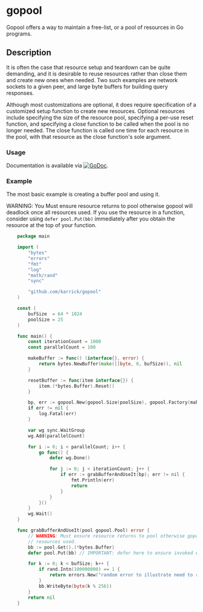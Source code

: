 # gopool

Gopool offers a way to maintain a free-list, or a pool of resources in
Go programs.

## Description

It is often the case that resource setup and teardown can be quite
demanding, and it is desirable to reuse resources rather than close
them and create new ones when needed. Two such examples are network
sockets to a given peer, and large byte buffers for building query
responses.

Although most customizations are optional, it does require
specification of a customized setup function to create new resources.
Optional resources include specifying the size of the resource pool,
specifying a per-use reset function, and specifying a close function
to be called when the pool is no longer needed. The close function is
called one time for each resource in the pool, with that resource as
the close function's sole argument.

### Usage

Documentation is available via
[![GoDoc](https://godoc.org/github.com/karrick/gopool?status.svg)](https://godoc.org/github.com/karrick/gopool).

### Example

The most basic example is creating a buffer pool and using it.

WARNING: You Must ensure resource returns to pool otherwise gopool will deadlock once all resources
used. If you use the resource in a function, consider using `defer pool.Put(bb)` immediately after
you obtain the resource at the top of your function.

```Go
    package main

    import (
        "bytes"
        "errors"
        "fmt"
        "log"
        "math/rand"
        "sync"

        "github.com/karrick/gopool"
    )

    const (
        bufSize  = 64 * 1024
        poolSize = 25
    )

    func main() {
        const iterationCount = 1000
        const parallelCount = 100

        makeBuffer := func() (interface{}, error) {
            return bytes.NewBuffer(make([]byte, 0, bufSize)), nil
        }

        resetBuffer := func(item interface{}) {
            item.(*bytes.Buffer).Reset()
        }

        bp, err := gopool.New(gopool.Size(poolSize), gopool.Factory(makeBuffer), gopool.Reset(resetBuffer))
        if err != nil {
            log.Fatal(err)
        }

        var wg sync.WaitGroup
        wg.Add(parallelCount)

        for i := 0; i < parallelCount; i++ {
            go func() {
                defer wg.Done()

                for j := 0; j < iterationCount; j++ {
                    if err := grabBufferAndUseIt(bp); err != nil {
                        fmt.Println(err)
                        return
                    }
                }
            }()
        }
        wg.Wait()
    }

    func grabBufferAndUseIt(pool gopool.Pool) error {
        // WARNING: Must ensure resource returns to pool otherwise gopool will deadlock once all
        // resources used.
        bb := pool.Get().(*bytes.Buffer)
        defer pool.Put(bb) // IMPORTANT: defer here to ensure invoked even when subsequent code bails

        for k := 0; k < bufSize; k++ {
            if rand.Intn(100000000) == 1 {
                return errors.New("random error to illustrate need to return resource to pool")
            }
            bb.WriteByte(byte(k % 256))
        }
        return nil
    }
```
